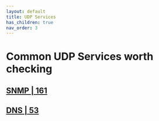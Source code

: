 ```yaml
---
layout: default
title: UDP Services
has_children: true
nav_order: 3
---
```

# Common UDP Services worth checking
## <a href="SNMP">SNMP | 161</a>
## <a href="DNS">DNS | 53</a>
